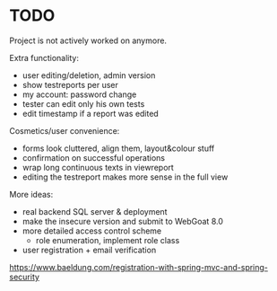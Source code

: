 # TODO

Project is not actively worked on anymore.

Extra functionality:
- user editing/deletion, admin version
- show testreports per user
- my account: password change
- tester can edit only his own tests
- edit timestamp if a report was edited

Cosmetics/user convenience:
- forms look cluttered, align them, layout&colour stuff
- confirmation on successful operations
- wrap long continuous texts in viewreport
- editing the testreport makes more sense in the full view
  
More ideas:
- real backend SQL server & deployment
- make the insecure version and submit to WebGoat 8.0
- more detailed access control scheme
  - role enumeration, implement role class
- user registration + email verification

https://www.baeldung.com/registration-with-spring-mvc-and-spring-security  
